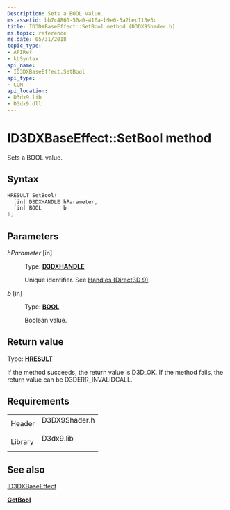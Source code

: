 ```yaml
---
Description: Sets a BOOL value.
ms.assetid: bb7c4860-50a0-416a-b9e0-5a2bec113e3c
title: ID3DXBaseEffect::SetBool method (D3DX9Shader.h)
ms.topic: reference
ms.date: 05/31/2018
topic_type: 
- APIRef
- kbSyntax
api_name: 
- ID3DXBaseEffect.SetBool
api_type: 
- COM
api_location: 
- D3dx9.lib
- D3dx9.dll
---
```


# ID3DXBaseEffect::SetBool method

Sets a BOOL value.

## Syntax


```C++
HRESULT SetBool(
  [in] D3DXHANDLE hParameter,
  [in] BOOL       b
);
```



## Parameters

<dl> <dt>

*hParameter* \[in\]
</dt> <dd>

Type: **[D3DXHANDLE](dx9-graphics-reference-effects-constants.md)**

Unique identifier. See [Handles (Direct3D 9)](handles.md).

</dd> <dt>

*b* \[in\]
</dt> <dd>

Type: **[**BOOL**](https://msdn.microsoft.com/library/Aa383751(v=VS.85).aspx)**

Boolean value.

</dd> </dl>

## Return value

Type: **[**HRESULT**](https://msdn.microsoft.com/library/Bb401631(v=MSDN.10).aspx)**

If the method succeeds, the return value is D3D\_OK. If the method fails, the return value can be D3DERR\_INVALIDCALL.

## Requirements



|                    |                                                                                          |
|--------------------|------------------------------------------------------------------------------------------|
| Header<br/>  | <dl> <dt>D3DX9Shader.h</dt> </dl> |
| Library<br/> | <dl> <dt>D3dx9.lib</dt> </dl>     |



## See also

<dl> <dt>

[ID3DXBaseEffect](id3dxbaseeffect.md)
</dt> <dt>

[**GetBool**](id3dxbaseeffect--getbool.md)
</dt> </dl>

 

 





